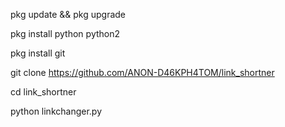 pkg update && pkg upgrade

pkg install python python2

pkg install git

git clone https://github.com/ANON-D46KPH4TOM/link_shortner

cd link_shortner

python linkchanger.py
